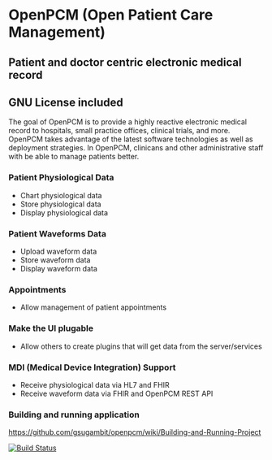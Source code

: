 # OpenPCM (Open Patient Care Management)
## Patient and doctor centric electronic medical record
## GNU License included

The goal of OpenPCM is to provide a highly reactive electronic medical record to hospitals, small practice offices, clinical trials, and more. OpenPCM takes advantage of the latest software technologies as well as deployment strategies. In OpenPCM, clinicans and other administrative staff with be able to manage patients better.  

### Patient Physiological Data
- Chart physiological data 
- Store physiological data
- Display physiological data

### Patient Waveforms Data
- Upload waveform data
- Store waveform data
- Display waveform data

### Appointments
- Allow management of patient appointments

### Make the UI plugable
- Allow others to create plugins that will get data from the server/services

### MDI (Medical Device Integration) Support
- Receive physiological data via HL7 and FHIR
- Receive waveform data via FHIR and OpenPCM REST API

### Building and running application
https://github.com/gsugambit/openpcm/wiki/Building-and-Running-Project

[![Build Status](http://98.192.146.97:9091/job/OpenPCM_MASTER/lastBuild/buildStatus)](http://98.192.146.97:9091/job/OpenPCM_MASTER/lastBuild/)

